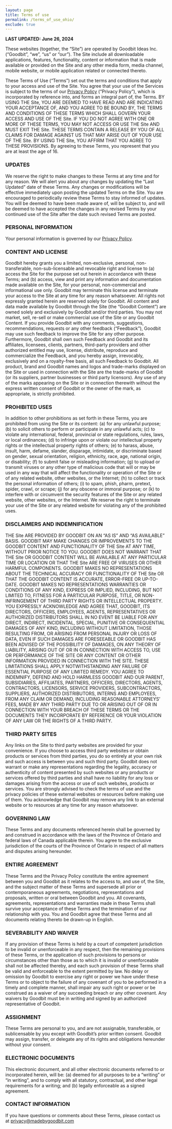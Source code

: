 ```yaml
---
layout: page
title: Terms of use
permalink: /terms_of_use_ohio/
exclude: true
---
```


**LAST UPDATED: June 26, 2024**

These websites (together, the “Site”) are operated by Goodbit Ideas Inc. (“Goodbit”, “we”, “us” or “our”). The Site include all downloadable applications, features, functionality, content or information that is made available or provided on the Site and any other media form, media channel, mobile website, or mobile application related or connected thereto.

These Terms of Use (“Terms”) set out the terms and conditions that apply to your access and use of the Site. You agree that your use of the Services is subject to the terms of our [Privacy Policy](https://madebygoodbit.github.io/policies/privacy_policy/) (“Privacy Policy”), which is incorporated by reference into, and forms an integral part of, the Terms.
BY USING THE Site, YOU ARE DEEMED TO HAVE READ AND ARE INDICATING YOUR ACCEPTANCE OF, AND YOU AGREE TO BE BOUND BY, THE TERMS AND CONDITIONS OF THESE TERMS WHICH SHALL GOVERN YOUR ACCESS AND USE OF THE Site. IF YOU DO NOT AGREE WITH ONE OR MORE OF THESE TERMS, YOU MAY NOT ACCESS OR USE THE Site AND MUST EXIT THE Site. THESE TERMS CONTAIN A RELEASE BY YOU OF ALL CLAIMS FOR DAMAGE AGAINST US THAT MAY ARISE OUT OF YOUR USE OF THE Site. BY USING THE Site, YOU AFFIRM THAT YOU AGREE TO THESE PROVISIONS.
By agreeing to these Terms, you represent that you are at least the age of 16.

### **UPDATES**

We reserve the right to make changes to these Terms at any time and for any reason. We will alert you about any changes by updating the “Last Updated” date of these Terms. Any changes or modifications will be effective immediately upon posting the updated Terms on the Site. You are encouraged to periodically review these Terms to stay informed of updates. You will be deemed to have been made aware of, will be subject to, and will be deemed to have accepted the changes in any revised Terms by your continued use of the Site after the date such revised Terms are posted.

### **PERSONAL INFORMATION**

Your personal information is governed by our [Privacy Policy](https://madebygoodbit.github.io/policies/privacy_policy/).

### **CONTENT AND LICENSE**

Goodbit hereby grants you a limited, non-exclusive, personal, non-transferable, non-sub-licensable and revocable right and license to (a) access the Site for the purpose set out herein in accordance with these Terms; and (b) access, view and print any information and documentation made available on the Site, for your personal, non-commercial and informational use only. Goodbit may terminate this license and terminate your access to the Site at any time for any reason whatsoever. All rights not expressly granted herein are reserved solely for Goodbit.
All content and data made available by Goodbit through the Site (the “Goodbit Content”) are owned solely and exclusively by Goodbit and/or third parties. You may not market, sell, re-sell or make commercial use of the Site or any Goodbit Content. If you provide Goodbit with any comments, suggestions, recommendations, requests or any other feedback (“Feedback”), Goodbit may use such feedback to improve the Site for any other purpose. Furthermore, Goodbit shall own such Feedback and Goodbit and its affiliates, licensees, clients, partners, third-party providers and other authorized entitled may use, license, distribute, reproduce and commercialize the Feedback, and you hereby assign, irrevocably, exclusively and on a royalty-free basis, all such Feedback to Goodbit.
All product, brand and Goodbit names and logos and trade-marks displayed on the Site or used in connection with the Site are the trade-marks of Goodbit (or its suppliers, partner businesses or third party licensors). Any use of any of the marks appearing on the Site or in connection therewith without the express written consent of Goodbit or the owner of the mark, as appropriate, is strictly prohibited.

### **PROHIBITED USES**

In addition to other prohibitions as set forth in these Terms, you are prohibited from using the Site or its content: (a) for any unlawful purpose; (b) to solicit others to perform or participate in any unlawful acts; (c) to violate any international, federal, provincial or state regulations, rules, laws, or local ordinances; (d) to infringe upon or violate our intellectual property rights or the intellectual property rights of others; (e) to harass, abuse, insult, harm, defame, slander, disparage, intimidate, or discriminate based on gender, sexual orientation, religion, ethnicity, race, age, national origin, or disability; (f) to submit false or misleading information; (g) to upload or transmit viruses or any other type of malicious code that will or may be used in any way that will affect the functionality or operation of the Site or of any related website, other websites, or the Internet; (h) to collect or track the personal information of others; (i) to spam, phish, pharm, pretext, spider, crawl, or scrape; (j) for any obscene or immoral purpose; or (k) to interfere with or circumvent the security features of the Site or any related website, other websites, or the Internet. We reserve the right to terminate your use of the Site or any related website for violating any of the prohibited uses.

### **DISCLAIMERS AND INDEMNIFICATION**

THE Site ARE PROVIDED BY GOODBIT ON AN “AS IS” AND “AS AVAILABLE” BASIS. GOODBIT MAY MAKE CHANGES OR IMPROVEMENTS TO THE GOODBIT CONTENT AND FUNCTIONALITY OF THE Site AT ANY TIME, WITHOUT PRIOR NOTICE TO YOU. GOODBIT DOES NOT WARRANT THAT THE Site OR GOODBIT CONTENT WILL BE AVAILABLE AT ANY PARTICULAR TIME OR LOCATION OR THAT THE Site ARE FREE OF VIRUSES OR OTHER HARMFUL COMPONENTS. GOODBIT MAKES NO REPRESENTATIONS ABOUT THE TECHNICAL ACCURACY OR FUNCTIONALITY OF THE Site OR THAT THE GOODBIT CONTENT IS ACCURATE, ERROR-FREE OR UP-TO-DATE. GOODBIT MAKES NO REPRESENTATIONS WARRANTIES OR CONDITIONS OF ANY KIND, EXPRESS OR IMPLIED, INCLUDING, BUT NOT LIMITED TO, FITNESS FOR A PARTICULAR PURPOSE, TITLE, OR NON-INFRINGEMENT OF THIRD PARTY RIGHTS OR INTELLECTUAL PROPERTY.
YOU EXPRESSLY ACKNOWLEDGE AND AGREE THAT, GOODBIT, ITS DIRECTORS, OFFICERS, EMPLOYEES, AGENTS, REPRESENTATIVES OR AUTHORIZED DISTRIBUTORS SHALL IN NO EVENT BE LIABLE FOR ANY DIRECT, INDIRECT, INCIDENTAL, SPECIAL, PUNITIVE OR CONSEQUENTIAL DAMAGES OF ANY KIND, INCLUDING WITHOUT LIMITATION, THOSE RESULTING FROM, OR ARISING FROM PERSONAL INJURY OR LOSS OF DATA, EVEN IF SUCH DAMAGES ARE FORESEEABLE OR GOODBIT HAS BEEN ADVISED OF THE POSSIBILITY OF DAMAGES, ON ANY THEORY OF LIABILITY, ARISING OUT OF OR IN CONNECTION WITH ACCESS TO, USE OR PERFORMANCE OF THE SITE OR ANY CONTENT OR OTHER INFORMATION PROVIDED IN CONNECTION WITH THE SITE. THESE LIMITATIONS SHALL APPLY NOTWITHSTANDING ANY FAILURE OF ESSENTIAL PURPOSE OF ANY LIMITED REMEDY.
YOU AGREE TO INDEMNIFY, DEFEND AND HOLD HARMLESS GOODBIT AND OUR PARENT, SUBSIDIARIES, AFFILIATES, PARTNERS, OFFICERS, DIRECTORS, AGENTS, CONTRACTORS, LICENSORS, SERVICE PROVIDERS, SUBCONTRACTORS, SUPPLIERS, AUTHORIZED DISTRIBUTORS, INTERNS AND EMPLOYEES, FROM ANY CLAIM OR DEMAND, INCLUDING REASONABLE ATTORNEYS’ FEES, MADE BY ANY THIRD PARTY DUE TO OR ARISING OUT OF OR IN CONNECTION WITH YOUR BREACH OF THESE TERMS OR THE DOCUMENTS THEY INCORPORATE BY REFERENCE OR YOUR VIOLATION OF ANY LAW OR THE RIGHTS OF A THIRD PARTY.

### **THIRD PARTY SITES**

Any links on the Site to third party websites are provided for your convenience. If you choose to access third party websites or obtain products or services from third parties, you do so entirely at your own risk and such access is between you and such third party. Goodbit does not warrant or make any representations regarding the legality, accuracy or authenticity of content presented by such websites or any products or services offered by third parties and shall have no liability for any loss or damages arising from the access or use of such websites, products or services. You are strongly advised to check the terms of use and the privacy policies of these external websites or resources before making use of them. You acknowledge that Goodbit may remove any link to an external website or to resources at any time for any reason whatsoever.

### **GOVERNING LAW**

These Terms and any documents referenced herein shall be governed by and construed in accordance with the laws of the Province of Ontario and federal laws of Canada applicable therein. You agree to the exclusive jurisdiction of the courts of the Province of Ontario in respect of all matters and disputes arising hereunder.

### **ENTIRE AGREEMENT**

These Terms and the Privacy Policy constitute the entire agreement between you and Goodbit as it relates to the access to, and use of, the Site, and the subject matter of these Terms and supersede all prior or contemporaneous agreements, negotiations, representations and proposals, written or oral between Goodbit and you. All covenants, agreements, representations and warranties made in these Terms shall survive your acceptance of these Terms and the termination of our relationship with you. You and Goodbit agree that these Terms and all documents relating thereto be drawn-up in English.

### **SEVERABILITY AND WAIVER**

If any provision of these Terms is held by a court of competent jurisdiction to be invalid or unenforceable in any respect, then the remaining provisions of these Terms, or the application of such provisions to persons or circumstances other than those as to which it is invalid or unenforceable shall not be affected thereby, and each such provision of these Terms shall be valid and enforceable to the extent permitted by law. No delay or omission by Goodbit to exercise any right or power we have under these Terms or to object to the failure of any covenant of you to be performed in a timely and complete manner, shall impair any such right or power or be construed as a waiver of any succeeding breach or any other covenant. Any waivers by Goodbit must be in writing and signed by an authorized representative of Goodbit.

### **ASSIGNMENT**

These Terms are personal to you, and are not assignable, transferable, or sublicensable by you except with Goodbit’s prior written consent. Goodbit may assign, transfer, or delegate any of its rights and obligations hereunder without your consent.

### **ELECTRONIC DOCUMENTS**

This electronic document, and all other electronic documents referred to or incorporated herein, will be: (a) deemed for all purposes to be a “writing” or “in writing”, and to comply with all statutory, contractual, and other legal requirements for a writing; and (b) legally enforceable as a signed agreement.

### **CONTACT INFORMATION**

If you have questions or comments about these Terms, please contact us at [privacy@madebygoodbit.com](mailto:privacy@madebygoodbit.com)

